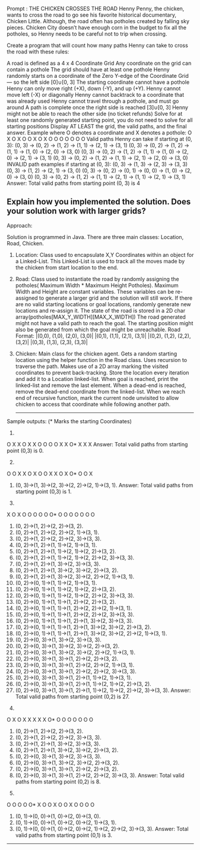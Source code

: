 Prompt : THE CHICKEN CROSSES THE ROAD
Henny Penny, the chicken, wants to cross the road to go see his favorite historical documentary, Chicken Little. Although, the road often has potholes created by falling sky pieces. Chicken City doesn’t have enough corn in the budget to fix all the potholes, so Henny needs to be careful not to trip when crossing.

Create a program that will count how many paths Henny can take to cross the road with these rules:

A road is defined as a 4 x 4 Coordinate Grid
Any coordinate on the grid can contain a pothole
The grid should have at least one pothole
Henny randomly starts on a coordinate of the Zero Y-edge of the Coordinate Grid — so the left side [0]∪[0, 3]
The starting coordinate cannot have a pothole
Henny can only move right (+X), down (-Y), and up (+Y). Henny cannot move left (-X) or diagonally
Henny cannot backtrack to a coordinate that was already used
Henny cannot travel through a pothole, and must go around
A path is complete once the right side is reached [3]∪[0, 3]
Henny might not be able to reach the other side (no ticket refunds)
Solve for at least one randomly generated starting point, you do not need to solve for all starting positions
Display AT LEAST the grid, the valid paths, and the final answer.
Example where O denotes a coordinate and X denotes a pothole:
O X O X
O O X O
X O O O
O O O O
Valid paths Henny can take if starting at (0, 3):
(0, 3) -> (0, 2) -> (1, 2) -> (1, 1) -> (2, 1) -> (3, 1)
(0, 3) -> (0, 2) -> (1, 2) -> (1, 1) -> (1, 0) -> (2, 0) -> (3, 0)
(0, 3) -> (0, 2) -> (1, 2) -> (1, 1) -> (1, 0) -> (2, 0) -> (2, 1) -> (3, 1)
(0, 3) -> (0, 2) -> (1, 2) -> (1, 1) -> (2, 1) -> (2, 0) -> (3, 0)
INVALID path examples if starting at (0, 3):
(0, 3) -> (1, 3) -> (2, 3) -> (3, 3)
(0, 3) -> (1, 2) -> (2, 1) -> (3, 0)
(0, 3) -> (0, 2) -> (0, 1) -> (0, 0) -> (1, 0) -> (2, 0) -> (3, 0)
(0, 3) -> (0, 2) -> (1, 2) -> (1, 1) -> (2, 1) -> (1, 1) -> (2, 1) -> (3, 1)
Answer: Total valid paths from starting point (0, 3) is 4

Explain how you implemented the solution. Does your solution work with larger grids?
-------------------------------------------------------------------------------------------------------------------------------------

Approach: 

Solution is programmed in Java. There are three main classes: Location, Road, Chicken.

1) Location:
   Class used to encapsulate X,Y Coordinates within an object for a Linked-List. This Linked-List is used to track all the moves made by    the chicken from start location to the end. 
   
2) Road:
    Class used to instantiate the road by randomly assigning the potholes( Maximum Width * Maximum Height Potholes).
    Maximum Width and Height are constant variables. These variables can be re-assigned to generate a larger
    grid and the solution will still work.
    If there are no valid starting locations or goal locations, randomly generate new locations and re-assign it.
    The state of the road is stored in a 2D char array(potholes[MAX_Y_WIDTH][MAX_X_WIDTH])
    The road generated might not have a valid path to reach the goal. The starting position might also be 
    generated from which the goal might be unreachable.
    Road Format: 
    |(0,0), (1,0), (2,0), (3,0)|
    |(0,1), (1,1), (2,1), (3,1)|
    |(0,2), (1,2), (2,2), (3,2)|
    |(0,3), (1,3), (2,3), (3,3)|
    
3) Chicken:
    Main class for the chicken agent. 
    Gets a random starting location using the helper function in the Road class.
    Uses recursion to traverse the path. 
    Makes use of a 2D array marking the visited coordinates to prevent back-tracking.
    Store the location every iteration and add it to a Location linked-list. 
    When goal is reached, print the linked-list and remove the last element. 
    When a dead-end is reached, remove the dead-end coordinate from the linked-list.
    When we reach end of recursive function, mark the current node unvisited to allow chicken to access that coordinate while following
    another path. 
    
    ---------------------------------------------------------------------------------------------------------------------------------
    
Sample outputs:
(* Marks the starting Coordinates)

1)
O X X O 
X X O O 
O O X X 
O* X X X 
Answer: Total valid paths from starting point (0,3) is 0.

2)
O O X X 
O X O O 
X X O X 
O* O O X 
1. (0, 3)->(1, 3)->(2, 3)->(2, 2)->(2, 1)->(3, 1).
Answer: Total valid paths from starting point (0,3) is 1.

3)
X O X O 
O O O O 
O* O O O 
O O O O 
1. (0, 2)->(1, 2)->(2, 2)->(3, 2).
2. (0, 2)->(1, 2)->(2, 2)->(2, 1)->(3, 1).
3. (0, 2)->(1, 2)->(2, 2)->(2, 3)->(3, 3).
4. (0, 2)->(1, 2)->(1, 1)->(2, 1)->(3, 1).
5. (0, 2)->(1, 2)->(1, 1)->(2, 1)->(2, 2)->(3, 2).
6. (0, 2)->(1, 2)->(1, 1)->(2, 1)->(2, 2)->(2, 3)->(3, 3).
7. (0, 2)->(1, 2)->(1, 3)->(2, 3)->(3, 3).
8. (0, 2)->(1, 2)->(1, 3)->(2, 3)->(2, 2)->(3, 2).
9. (0, 2)->(1, 2)->(1, 3)->(2, 3)->(2, 2)->(2, 1)->(3, 1).
10. (0, 2)->(0, 1)->(1, 1)->(2, 1)->(3, 1).
11. (0, 2)->(0, 1)->(1, 1)->(2, 1)->(2, 2)->(3, 2).
12. (0, 2)->(0, 1)->(1, 1)->(2, 1)->(2, 2)->(2, 3)->(3, 3).
13. (0, 2)->(0, 1)->(1, 1)->(1, 2)->(2, 2)->(3, 2).
14. (0, 2)->(0, 1)->(1, 1)->(1, 2)->(2, 2)->(2, 1)->(3, 1).
15. (0, 2)->(0, 1)->(1, 1)->(1, 2)->(2, 2)->(2, 3)->(3, 3).
16. (0, 2)->(0, 1)->(1, 1)->(1, 2)->(1, 3)->(2, 3)->(3, 3).
17. (0, 2)->(0, 1)->(1, 1)->(1, 2)->(1, 3)->(2, 3)->(2, 2)->(3, 2).
18. (0, 2)->(0, 1)->(1, 1)->(1, 2)->(1, 3)->(2, 3)->(2, 2)->(2, 1)->(3, 1).
19. (0, 2)->(0, 3)->(1, 3)->(2, 3)->(3, 3).
20. (0, 2)->(0, 3)->(1, 3)->(2, 3)->(2, 2)->(3, 2).
21. (0, 2)->(0, 3)->(1, 3)->(2, 3)->(2, 2)->(2, 1)->(3, 1).
22. (0, 2)->(0, 3)->(1, 3)->(1, 2)->(2, 2)->(3, 2).
23. (0, 2)->(0, 3)->(1, 3)->(1, 2)->(2, 2)->(2, 1)->(3, 1).
24. (0, 2)->(0, 3)->(1, 3)->(1, 2)->(2, 2)->(2, 3)->(3, 3).
25. (0, 2)->(0, 3)->(1, 3)->(1, 2)->(1, 1)->(2, 1)->(3, 1).
26. (0, 2)->(0, 3)->(1, 3)->(1, 2)->(1, 1)->(2, 1)->(2, 2)->(3, 2).
27. (0, 2)->(0, 3)->(1, 3)->(1, 2)->(1, 1)->(2, 1)->(2, 2)->(2, 3)->(3, 3).
Answer: Total valid paths from starting point (0,2) is 27.

4)
O X O X 
X X X X 
O* O O O 
O O O O 
1. (0, 2)->(1, 2)->(2, 2)->(3, 2).
2. (0, 2)->(1, 2)->(2, 2)->(2, 3)->(3, 3).
3. (0, 2)->(1, 2)->(1, 3)->(2, 3)->(3, 3).
4. (0, 2)->(1, 2)->(1, 3)->(2, 3)->(2, 2)->(3, 2).
5. (0, 2)->(0, 3)->(1, 3)->(2, 3)->(3, 3).
6. (0, 2)->(0, 3)->(1, 3)->(2, 3)->(2, 2)->(3, 2).
7. (0, 2)->(0, 3)->(1, 3)->(1, 2)->(2, 2)->(3, 2).
8. (0, 2)->(0, 3)->(1, 3)->(1, 2)->(2, 2)->(2, 3)->(3, 3).
Answer: Total valid paths from starting point (0,2) is 8.
    
5)
O O O O 
O* X O O 
X O O X 
O O O O 
1. (0, 1)->(0, 0)->(1, 0)->(2, 0)->(3, 0).
2. (0, 1)->(0, 0)->(1, 0)->(2, 0)->(2, 1)->(3, 1).
3. (0, 1)->(0, 0)->(1, 0)->(2, 0)->(2, 1)->(2, 2)->(2, 3)->(3, 3).
Answer: Total valid paths from starting point (0,1) is 3.

----------------------------------------------------------------------------------------------------------------------------------
